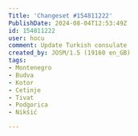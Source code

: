 ```yaml
---
Title: 'Changeset #154811222'
PublishDate: 2024-08-04T12:53:49Z
id: 154811222
user: hocu
comment: Update Turkish consulate
created_by: JOSM/1.5 (19160 en_GB)
tags:
- Montenegro
- Budva
- Kotor
- Cetinje
- Tivat
- Podgorica
- Nikšić

---
```

